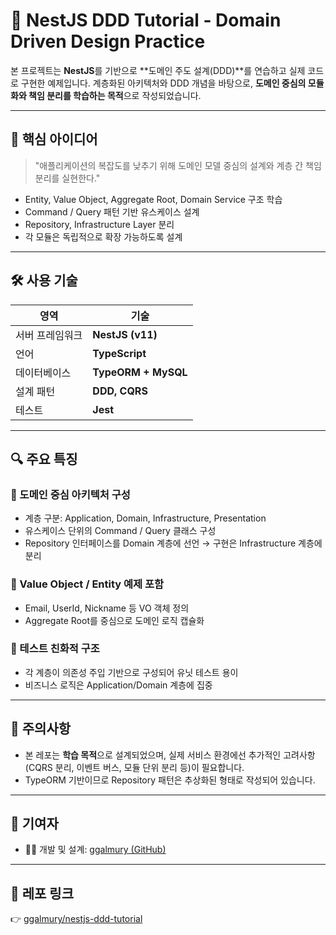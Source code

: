 # 🧱 NestJS DDD Tutorial - Domain Driven Design Practice

본 프로젝트는 **NestJS**를 기반으로 **도메인 주도 설계(DDD)**를 연습하고 실제 코드로 구현한 예제입니다. 계층화된 아키텍처와 DDD 개념을 바탕으로, **도메인 중심의 모듈화와 책임 분리를 학습하는 목적**으로 작성되었습니다.

---

## 🧠 핵심 아이디어

> "애플리케이션의 복잡도를 낮추기 위해 도메인 모델 중심의 설계와 계층 간 책임 분리를 실현한다."

- Entity, Value Object, Aggregate Root, Domain Service 구조 학습
- Command / Query 패턴 기반 유스케이스 설계
- Repository, Infrastructure Layer 분리
- 각 모듈은 독립적으로 확장 가능하도록 설계

---

## 🛠 사용 기술

| 영역 | 기술 |
|------|------|
| 서버 프레임워크 | **NestJS (v11)** |
| 언어 | **TypeScript** |
| 데이터베이스 | **TypeORM + MySQL** |
| 설계 패턴 | **DDD, CQRS** |
| 테스트 | **Jest** |

---

## 🔍 주요 특징

### 📌 도메인 중심 아키텍처 구성
- 계층 구분: Application, Domain, Infrastructure, Presentation
- 유스케이스 단위의 Command / Query 클래스 구성
- Repository 인터페이스를 Domain 계층에 선언 → 구현은 Infrastructure 계층에 분리

### 📌 Value Object / Entity 예제 포함
- Email, UserId, Nickname 등 VO 객체 정의
- Aggregate Root를 중심으로 도메인 로직 캡슐화

### 📌 테스트 친화적 구조
- 각 계층이 의존성 주입 기반으로 구성되어 유닛 테스트 용이
- 비즈니스 로직은 Application/Domain 계층에 집중

---

## 📜 주의사항

- 본 레포는 **학습 목적**으로 설계되었으며, 실제 서비스 환경에선 추가적인 고려사항(CQRS 분리, 이벤트 버스, 모듈 단위 분리 등)이 필요합니다.
- TypeORM 기반이므로 Repository 패턴은 추상화된 형태로 작성되어 있습니다.

---

## 🙌 기여자

- 🧑‍💻 개발 및 설계: [ggalmury (GitHub)](https://github.com/ggalmury)

---

## 📎 레포 링크

👉 [ggalmury/nestjs-ddd-tutorial](https://github.com/ggalmury/nestjs-ddd-tutorial)
